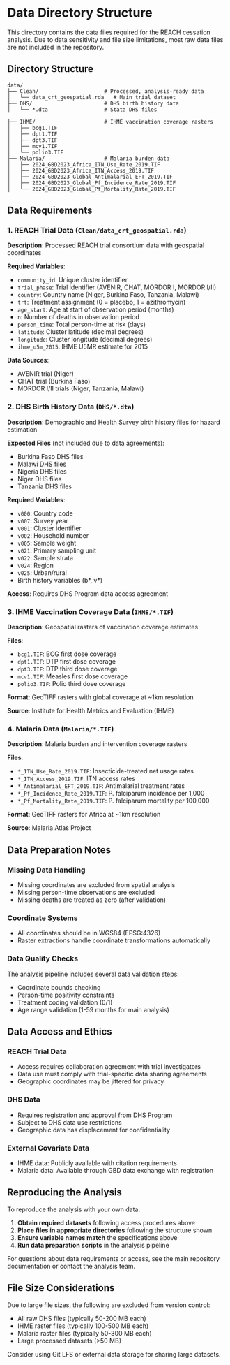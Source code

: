 # Data Directory Structure

This directory contains the data files required for the REACH cessation analysis. Due to data sensitivity and file size limitations, most raw data files are not included in the repository.

## Directory Structure

```
data/
├── Clean/                     # Processed, analysis-ready data
│   └── data_crt_geospatial.rda   # Main trial dataset 
├── DHS/                       # DHS birth history data 
│   └── *.dta                  # Stata DHS files

├── IHME/                      # IHME vaccination coverage rasters 
│   ├── bcg1.TIF
│   ├── dpt1.TIF
│   ├── dpt3.TIF
│   ├── mcv1.TIF
│   └── polio3.TIF
├── Malaria/                   # Malaria burden data 
│   ├── 2024_GBD2023_Africa_ITN_Use_Rate_2019.TIF
│   ├── 2024_GBD2023_Africa_ITN_Access_2019.TIF
│   ├── 2024_GBD2023_Global_Antimalarial_EFT_2019.TIF
│   ├── 2024_GBD2023_Global_Pf_Incidence_Rate_2019.TIF
│   └── 2024_GBD2023_Global_Pf_Mortality_Rate_2019.TIF
```

## Data Requirements

### 1. REACH Trial Data (`Clean/data_crt_geospatial.rda`)

**Description**: Processed REACH trial consortium data with geospatial coordinates

**Required Variables**:
- `community_id`: Unique cluster identifier
- `trial_phase`: Trial identifier (AVENIR, CHAT, MORDOR I, MORDOR I/II)
- `country`: Country name (Niger, Burkina Faso, Tanzania, Malawi)
- `trt`: Treatment assignment (0 = placebo, 1 = azithromycin)
- `age_start`: Age at start of observation period (months)
- `n`: Number of deaths in observation period
- `person_time`: Total person-time at risk (days)
- `latitude`: Cluster latitude (decimal degrees)
- `longitude`: Cluster longitude (decimal degrees)
- `ihme_u5m_2015`: IHME U5MR estimate for 2015

**Data Sources**:
- AVENIR trial (Niger)
- CHAT trial (Burkina Faso)  
- MORDOR I/II trials (Niger, Tanzania, Malawi)

### 2. DHS Birth History Data (`DHS/*.dta`)

**Description**: Demographic and Health Survey birth history files for hazard estimation

**Expected Files** (not included due to data agreements):
- Burkina Faso DHS files
- Malawi DHS files
- Nigeria DHS files
- Niger DHS files
- Tanzania DHS files

**Required Variables**:
- `v000`: Country code
- `v007`: Survey year
- `v001`: Cluster identifier
- `v002`: Household number
- `v005`: Sample weight
- `v021`: Primary sampling unit
- `v022`: Sample strata
- `v024`: Region
- `v025`: Urban/rural
- Birth history variables (b*, v*)

**Access**: Requires DHS Program data access agreement

### 3. IHME Vaccination Coverage Data (`IHME/*.TIF`)

**Description**: Geospatial rasters of vaccination coverage estimates

**Files**:
- `bcg1.TIF`: BCG first dose coverage
- `dpt1.TIF`: DTP first dose coverage  
- `dpt3.TIF`: DTP third dose coverage
- `mcv1.TIF`: Measles first dose coverage
- `polio3.TIF`: Polio third dose coverage

**Format**: GeoTIFF rasters with global coverage at ~1km resolution

**Source**: Institute for Health Metrics and Evaluation (IHME)

### 4. Malaria Data (`Malaria/*.TIF`)

**Description**: Malaria burden and intervention coverage rasters

**Files**:
- `*_ITN_Use_Rate_2019.TIF`: Insecticide-treated net usage rates
- `*_ITN_Access_2019.TIF`: ITN access rates
- `*_Antimalarial_EFT_2019.TIF`: Antimalarial treatment rates
- `*_Pf_Incidence_Rate_2019.TIF`: P. falciparum incidence per 1,000
- `*_Pf_Mortality_Rate_2019.TIF`: P. falciparum mortality per 100,000

**Format**: GeoTIFF rasters for Africa at ~1km resolution

**Source**: Malaria Atlas Project

## Data Preparation Notes

### Missing Data Handling
- Missing coordinates are excluded from spatial analysis
- Missing person-time observations are excluded
- Missing deaths are treated as zero (after validation)

### Coordinate Systems
- All coordinates should be in WGS84 (EPSG:4326)
- Raster extractions handle coordinate transformations automatically

### Data Quality Checks
The analysis pipeline includes several data validation steps:
- Coordinate bounds checking
- Person-time positivity constraints  
- Treatment coding validation (0/1)
- Age range validation (1-59 months for main analysis)

## Data Access and Ethics

### REACH Trial Data
- Access requires collaboration agreement with trial investigators
- Data use must comply with trial-specific data sharing agreements
- Geographic coordinates may be jittered for privacy

### DHS Data  
- Requires registration and approval from DHS Program
- Subject to DHS data use restrictions
- Geographic data has displacement for confidentiality

### External Covariate Data
- IHME data: Publicly available with citation requirements
- Malaria data: Available through GBD data exchange with registration

## Reproducing the Analysis

To reproduce the analysis with your own data:

1. **Obtain required datasets** following access procedures above
2. **Place files in appropriate directories** following the structure shown
3. **Ensure variable names match** the specifications above
4. **Run data preparation scripts** in the analysis pipeline

For questions about data requirements or access, see the main repository documentation or contact the analysis team.

## File Size Considerations

Due to large file sizes, the following are excluded from version control:
- All raw DHS files (typically 50-200 MB each)
- IHME raster files (typically 100-500 MB each)  
- Malaria raster files (typically 50-300 MB each)
- Large processed datasets (>50 MB)

Consider using Git LFS or external data storage for sharing large datasets.